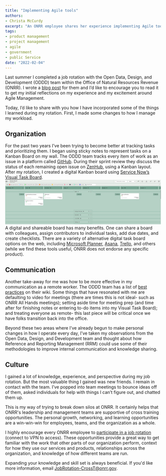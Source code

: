 ```yaml
---
title: "Implementing Agile tools"
authors:
- Christa McCurdy
excerpt: "An ONRR employee shares her experience implementing Agile tools after cross-training with the Open Data, Design, & Development team"
tags:
- product management
- project management
- agile
- government
- public Service
date: "2022-02-04"
---
```


Last summer I completed a job rotation with the Open Data, Design, and Development (ODDD) team within the Office of Natural Resources Revenue (ONRR).  I wrote a [blog post](https://blog-nrrd.doi.gov/agile-methodology/) for them and I’d like to encourage you to read it to get my initial reflections on my experience and my excitement around Agile Management.

Today, I’d like to share with you how I have incorporated some of the things I learned during my rotation.  First, I made some changes to how I manage my workload.                                                                                                 

## Organization

For the past two years I’ve been trying to become better at tracking tasks and prioritizing them.  I began using sticky notes to represent tasks on a Kanban Board on my wall.  The ODDD team tracks every item of work as an issue in a platform called [GitHub](https://github.com/ONRR/nrrd/issues).  During their sprint review they discuss the status of each remaining open issue on [ZenHub](https://www.zenhub.com), using a Kanban layout.  After my rotation, I created a digital Kanban board using [Service Now’s Visual Task Board](https://docs.servicenow.com/bundle/rome-servicenow-platform/page/use/visual-task-boards/concept/c_VisualTaskBoards.html).
![Visual Task Board](./taskboard.jpg)
A digital and shareable board has many benefits.  One can share a board with colleagues, assign contributors to individual tasks, add due dates, and create checklists.  There are a variety of alternative digital task board options on the web, including [Microsoft Planner](https://tasks.office.com), [Asana](https://www.asana.com), [Trello](https://www.trello.com), and others (while we find these tools useful, ONRR does not endorse any specific product).

## Communication

Another take-away for me was how to be more effective in my communication as a remote worker.  The ODDD team has a list of [best practices](https://github.com/ONRR/onrr.gov-site/wiki/Basics-for-making-distributed-work-work) on their wiki.  Some things that have resonated with me are defaulting to video for meetings (there are times this is not ideal- such as ONRR All Hands meetings); setting aside time for meeting prep (and time after for finishing notes or entering to-do items into my Visual Task Board); and treating everyone as remote- this last piece will be critical once we have folks transition back into the office.

Beyond these two areas where I’ve already begun to make personal changes in how I operate every day, I’ve taken my observations from the Open Data, Design, and Development team and thought about how Reference and Reporting Management (RRM) could use some of their methodologies to improve internal communication and knowledge sharing.

## Culture

I gained a lot of knowledge, experience, and perspective during my job rotation.  But the most valuable thing I gained was new friends.  I remain in contact with the team.  I’ve popped into team meetings to bounce ideas off of them, asked individuals for help with things I can’t figure out, and chatted them up.

This is my way of trying to break down silos at ONRR. It certainly helps that ONRR's leadership and management teams are supportive of cross training opportunities.  The personal growth, networking, and learning opportunities are a win-win-win for employees, teams, and the organization as a whole.

I highly encourage every ONRR employee to [participate in a job rotation](https://onrresource/Cross-Training/) (connect to VPN to access).  These opportunities provide a great way to get familiar with the work that other parts of our organization perform, context for how they use our services and products, relationships across the organization, and knowledge of how different teams are run.

Expanding your knowledge and skill set is always beneficial.  If you'd like more information, email [JobRotation-CrossT@onrr.gov](mailto:JobRotation-CrossT@onrr.gov).
